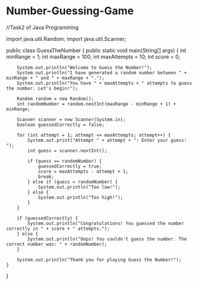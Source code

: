 # Number-Guessing-Game
//Task2 of Java Programming


import java.util.Random;
import java.util.Scanner;

public class GuessTheNumber {
    public static void main(String[] args) {
        int minRange = 1;
        int maxRange = 100;
        int maxAttempts = 10;
        int score = 0;
        
        System.out.println("Welcome to Guess the Number!");
        System.out.println("I have generated a random number between " + minRange + " and " + maxRange + ".");
        System.out.println("You have " + maxAttempts + " attempts to guess the number. Let's begin!");
        
        Random random = new Random();
        int randomNumber = random.nextInt(maxRange - minRange + 1) + minRange;
        
        Scanner scanner = new Scanner(System.in);
        boolean guessedCorrectly = false;
        
        for (int attempt = 1; attempt <= maxAttempts; attempt++) {
            System.out.print("Attempt " + attempt + ": Enter your guess: ");
            int guess = scanner.nextInt();
            
            if (guess == randomNumber) {
                guessedCorrectly = true;
                score = maxAttempts - attempt + 1;
                break;
            } else if (guess < randomNumber) {
                System.out.println("Too low!");
            } else {
                System.out.println("Too high!");
            }
        }
        
        if (guessedCorrectly) {
            System.out.println("Congratulations! You guessed the number correctly in " + score + " attempts.");
        } else {
            System.out.println("Oops! You couldn't guess the number. The correct number was: " + randomNumber);
        }
        
        System.out.println("Thank you for playing Guess the Number!");
    }
}
